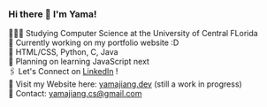 ### Hi there 👋 I'm Yama! 

👩🏻‍💻 Studying Computer Science at the University of Central FLorida <br/>
🔭 Currently working on my portfolio website :D<br/>
🌷 HTML/CSS, Python, C, Java <br/>
🌱 Planning on learning JavaScript next <br/>
🖇 Let's Connect on [LinkedIn](https://linkedin.com/in/yamajiang) ! <br/>
🔗 Visit my Website here: [yamajiang.dev](https://yamajiang.dev) (still a work in progress)<br/>
💌 Contact: yamajiang.cs@gmail.com <br/>



